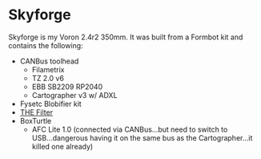 # Skyforge

Skyforge is my Voron 2.4r2 350mm. It was built from a Formbot kit and contains the following:

* CANBus toolhead
  * Filametrix
  * TZ 2.0 v6
  * EBB SB2209 RP2040
  * Cartographer v3 w/ ADXL
* Fysetc Blobifier kit
* [THE Filter](https://www.printables.com/model/334276-the-filter-for-voron-24)
* BoxTurtle
  * AFC Lite 1.0 (connected via CANBus...but need to switch to USB...dangerous having it on the same bus as the Cartographer...it killed one already)